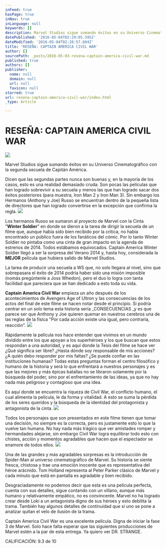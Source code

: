 ```yaml
---
inFeed: true
hasPage: true
inNav: true
inLanguage: null
keywords: []
description: Marvel Studios sigue sumando éxitos en su Universo Cinematográfico con la segunda secuela de Capitán América.
datePublished: '2016-05-04T02:29:05.595Z'
dateModified: '2016-05-04T02:28:57.604Z'
title: 'RESEÑA: CAPTAIN AMERICA CIVIL WAR'
author: []
sourcePath: _posts/2016-05-03-resena-captain-america-civil-war.md
published: true
authors: []
publisher:
  name: null
  domain: null
  url: null
  favicon: null
starred: true
url: resena-captain-america-civil-war/index.html
_type: Article

---
```

# RESEÑA: CAPTAIN AMERICA CIVIL WAR
![](https://the-grid-user-content.s3-us-west-2.amazonaws.com/55d4a480-6e80-4dbb-a4b1-da0161183fd0.jpg)

Marvel Studios sigue sumando éxitos en su Universo Cinematográfico con la segunda secuela de Capitán América.

Dicen que las segundas partes nunca son buenas y, en la mayoría de los casos, esto es una realidad demasiado cruda. Son pocas las películas que han logrado sobrevivir a su secuela y menos las que han logrado sacar dos éxitos posteriores (para muestra, Iron Man 2 y Iron Man 3). Sin embargo los Hermanos (Anthony y Joe) Russo se encuentran dentro de la pequeña lista de directores que han logrado convertirse en la excepción que confirma la regla.
![](https://the-grid-user-content.s3-us-west-2.amazonaws.com/4ffd860c-dbac-4113-b710-c9097332e55b.jpg)

Los hermanos Russo se sumaron al proyecto de Marvel con la Cinta "**Winter Soldier**" en donde se dieron a la tarea de dirigir la secuela de un filme que, aunque había sido bien recibido por la crítica, no había encontrado un público fuera de los fanáticos del cómic. Por lo tanto Winter Soldier no pintaba como una cinta de gran impacto en la agenda de estrenos de 2014\. Todos estábamos equivocados. Captain America Winter Soldier llegó a ser la sorpresa del Verano 2014 y, hasta hoy, considerada la **MEJOR** película que hubiera salido de Marvel Studios.

La tarea de producir una secuela a WS que, no solo llegara al nivel, sino que sobrepasara el éxito de 2014 podría haber sido una misión imposible (nomás pregúntenle a Joss Whedon), pero el duo lo logra con tanta facilidad que pareciera que se han dedicado a esto toda su vida.

**Captain America Civil War** empieza un año después de los acontecimientos de Avengers Age of Ultron y las consecuencias de los actos del final de este filme se hacen notar desde el principio. Si podría centrar en un solo tema esta historia sería _CONSECUENCIAS _y es que parece ser que Anthony y Joe quieren quemar en nuestros cerebros una de las reglas de la física "Por cada acción existe una igual, pero contraria, reacción".
![](https://the-grid-user-content.s3-us-west-2.amazonaws.com/d16602f9-1952-4eda-9f4b-58332dbf06ad.png)

Rápidamente la película nos hace entender que vivimos en un mundo dividido entre los que apoyan a los superhéroes y los que buscan que estos respondan a una autoridad, y es aquí donde la Tesis del filme se hace ver ¿Qué significa ser libre? ¿Hasta dónde soy responsable de mis acciones? ¿A quién debo responder por mis faltas? ¿Se puede confiar en las instituciones humanas? Todas estas preguntas forman el centro filosófico y humano de la historia y será lo que enfrentará a nuestros personajes y es que las mejores y más épicas batallas no se libraron solamente por la búsqueda del poder, sino por el enfrentamiento de las ideas, ya que no hay nada más peligroso y contagioso que una idea.

Es aquí donde se encuentra la riqueza de Civil War, el conflicto humano, el cual alimenta la película, le da forma y vitalidad. A esto se suma la pérdida de los seres queridos y la búsqueda de la identidad del protagonista y antagonista de la cinta. ![](https://the-grid-user-content.s3-us-west-2.amazonaws.com/09a40f1a-8777-4e0a-b8b7-f06f2868a5d3.jpg)

Todos los personajes que son presentados en este filme tienen que tomar una decisión, no siempre es la correcta, pero es justamente esto lo que la vuelve tan humana. No hay nada más trágico que ver amistades romper y hermandades alejarse, sin embargo Civil War logra equilibrar todo esto con chistes, acción y momentos agradables que hacen que el espectador se enamore de todos ellos.
![](https://the-grid-user-content.s3-us-west-2.amazonaws.com/7c4c5dfd-4d8e-4236-a2b4-c3881bc2ecc1.jpg)

Una de las grandes y más agradables sorpresas es la introducción de Spider-Man al universo cinematográfico de Marvel. Su historia se siente fresca, chistosa y trae una emoción inocente que es representativa del héroe arácnido. Tom Holland representa al Peter Parker clásico de Marvel y cada minuto que está en pantalla es agradable y bien recibido.

Desgraciadamente no podemos decir que esta es una película perfecta, cuenta con sus detalles, sigue contando con un villano, aunque más humano y relativamente empático, no es convincente. Marvel no ha logrado crear desde Loki a un antagonista digno de sus héroes y esto debilita la trama. También hay algunos detalles de continuidad que si uno se pone a analizar quitan el velo de ilusión de la trama.

Captain America Civil War es una excelente película. Digna de iniciar la fase 3 de Marvel. Solo hace falta esperar que las siguientes producciones de Marvel estén a la par de esta entrega. Ya quiero ver DR. STRANGE.

CALIFICACIÓN: 9.3 de 10